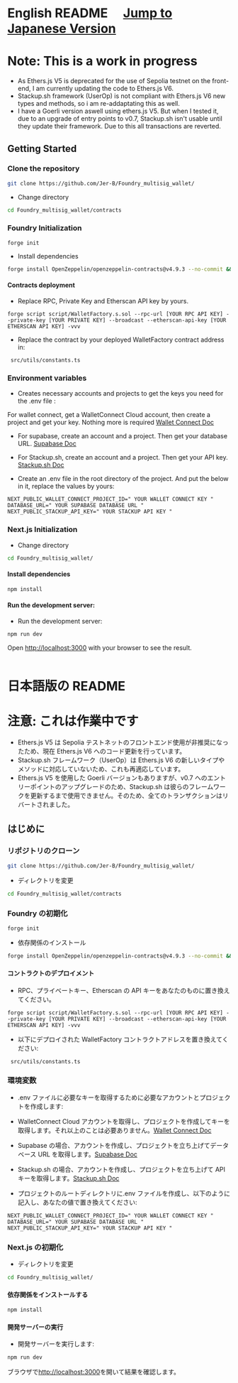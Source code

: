 <!-- @format -->

# English README 　[Jump to Japanese Version](#japanese)

# Note: This is a work in progress

- As Ethers.js V5 is deprecated for the use of Sepolia testnet on the front-end, I am currently updating the code to Ethers.js V6.
- Stackup.sh framework (UserOp) is not compliant with Ethers.js V6 new types and methods, so i am re-addaptating this as well.
- I have a Goerli version aswell using ethers.js V5. But when I tested it, due to an upgrade of entry points to v0.7, Stackup.sh isn't usable until they update their framework. Due to this all transactions are reverted.

## Getting Started

### Clone the repository

```bash
git clone https://github.com/Jer-B/Foundry_multisig_wallet/
```

- Change directory

```bash
cd Foundry_multisig_wallet/contracts
```

### Foundry Initialization

```
forge init
```

- Install dependencies

```bash
forge install OpenZeppelin/openzeppelin-contracts@v4.9.3 --no-commit && forge install eth-infinitism/account-abstraction --no-commit
```

#### Contracts deployment

- Replace RPC, Private Key and Etherscan API key by yours.

```
forge script script/WalletFactory.s.sol --rpc-url [YOUR RPC API KEY] --private-key [YOUR PRIVATE KEY] --broadcast --etherscan-api-key [YOUR ETHERSCAN API KEY] -vvv
```

- Replace the contract by your deployed WalletFactory contract address in:

```
 src/utils/constants.ts
```

### Environment variables

- Creates necessary accounts and projects to get the keys you need for the .env file :

For wallet connect, get a WalletConnect Cloud account, then create a project and get your key. Nothing more is required [Wallet Connect Doc](https://docs.walletconnect.com/advanced/migration-from-v1.x/dapps#1-get-a-walletconnect-cloud-project-id)

- For supabase, create an account and a project. Then get your database URL. [Supabase Doc](https://supabase.io/docs/guides/with-nextjs)

- For Stackup.sh, create an account and a project. Then get your API key. [Stackup.sh Doc](https://docs.stackup.sh/docs/node-api)

- Create an .env file in the root directory of the project. And put the below in it, replace the values by yours:

```
NEXT_PUBLIC_WALLET_CONNECT_PROJECT_ID=" YOUR WALLET CONNECT KEY "
DATABASE_URL=" YOUR SUPABASE DATABASE URL "
NEXT_PUBLIC_STACKUP_API_KEY=" YOUR STACKUP API KEY "
```

### Next.js Initialization

- Change directory

```bash
cd Foundry_multisig_wallet/
```

#### Install dependencies

```bash
npm install
```

#### Run the development server:

- Run the development server:

```bash
npm run dev
```

Open [http://localhost:3000](http://localhost:3000) with your browser to see the result.
<br />
<br />

<a name="japanese"></a>

# 日本語版の README

# 注意: これは作業中です

- Ethers.js V5 は Sepolia テストネットのフロントエンド使用が非推奨になったため、現在 Ethers.js V6 へのコード更新を行っています。
- Stackup.sh フレームワーク（UserOp）は Ethers.js V6 の新しいタイプやメソッドに対応していないため、これも再適応しています。
- Ethers.js V5 を使用した Goerli バージョンもありますが、v0.7 へのエントリーポイントのアップグレードのため、Stackup.sh は彼らのフレームワークを更新するまで使用できません。そのため、全てのトランザクションはリバートされました。

## はじめに

### リポジトリのクローン

```bash
git clone https://github.com/Jer-B/Foundry_multisig_wallet/
```

- ディレクトリを変更

```bash
cd Foundry_multisig_wallet/contracts
```

### Foundry の初期化

```
forge init
```

- 依存関係のインストール

```bash
forge install OpenZeppelin/openzeppelin-contracts@v4.9.3 --no-commit && forge install eth-infinitism/account-abstraction --no-commit
```

#### コントラクトのデプロイメント

- RPC、プライベートキー、Etherscan の API キーをあなたのものに置き換えてください。

```
forge script script/WalletFactory.s.sol --rpc-url [YOUR RPC API KEY] --private-key [YOUR PRIVATE KEY] --broadcast --etherscan-api-key [YOUR ETHERSCAN API KEY] -vvv
```

- 以下にデプロイされた WalletFactory コントラクトアドレスを置き換えてください:

```
 src/utils/constants.ts
```

### 環境変数

- .env ファイルに必要なキーを取得するために必要なアカウントとプロジェクトを作成します:

- WalletConnect Cloud アカウントを取得し、プロジェクトを作成してキーを取得します。それ以上のことは必要ありません。[Wallet Connect Doc](https://docs.walletconnect.com/advanced/migration-from-v1.x/dapps#1-get-a-walletconnect-cloud-project-id)

- Supabase の場合、アカウントを作成し、プロジェクトを立ち上げてデータベース URL を取得します。[Supabase Doc](https://supabase.io/docs/guides/with-nextjs)

- Stackup.sh の場合、アカウントを作成し、プロジェクトを立ち上げて API キーを取得します。[Stackup.sh Doc](https://docs.stackup.sh/docs/node-api)

- プロジェクトのルートディレクトリに.env ファイルを作成し、以下のように記入し、あなたの値で置き換えてください:

```
NEXT_PUBLIC_WALLET_CONNECT_PROJECT_ID=" YOUR WALLET CONNECT KEY "
DATABASE_URL=" YOUR SUPABASE DATABASE URL "
NEXT_PUBLIC_STACKUP_API_KEY=" YOUR STACKUP API KEY "
```

### Next.js の初期化

- ディレクトリを変更

```bash
cd Foundry_multisig_wallet/
```

#### 依存関係をインストールする

```bash
npm install
```

#### 開発サーバーの実行

- 開発サーバーを実行します:

```bash
npm run dev
```

ブラウザで[http://localhost:3000](http://localhost:3000)を開いて結果を確認します。
